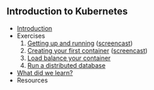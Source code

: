 ## Introduction to Kubernetes


* [Introduction](/?q=00-introduction-presentation)
* Exercises
    1. [Getting up and running](/?q=01-getting-up-and-running-exercise) ([screencast](https://drive.google.com/file/d/0B3CtoDfMDML6Sm10YVpXT0ZUVk0/view?usp=sharing))
    2. [Creating your first container](/?q=02-creating-your-first-container-exercise) ([screencast](https://drive.google.com/file/d/0B3CtoDfMDML6Nk1UQmhWZl9ScDg/view?usp=sharing))
    1. [Load balance your container](/?q=03-load-balance-your-container-exercise)
    1. [Run a distributed database](/?q=04-run-distributed-database-exercise)
* [What did we learn?](/?q=05-what-did-we-learn-presentation)
* Resources